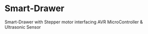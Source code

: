 # Smart-Drawer
Smart-Drawer with Stepper motor interfacing AVR MicroController &amp; Ultrasonic Sensor

